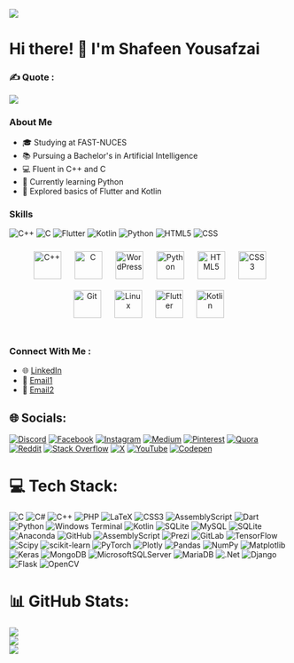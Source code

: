 ![](https://komarev.com/ghpvc/?username=shafeenyousafzaii&color=brightgreen)
# Hi there! 👋 I'm Shafeen Yousafzai

### ✍️ Quote : 
![](https://quotes-github-readme.vercel.app/api?type=horizontal&theme=radical)

### About Me
- 🎓 Studying at FAST-NUCES
- 📚 Pursuing a Bachelor's in  Artificial Intelligence
- 💻 Fluent in C++ and C
- 🐍 Currently learning Python
- 📱 Explored basics of Flutter and Kotlin

### Skills
![C++](https://img.shields.io/badge/C++-Expert-brightgreen)
![C](https://img.shields.io/badge/C-Expert-brightgreen)
![Flutter](https://img.shields.io/badge/Flutter-Basics-blueviolet)
![Kotlin](https://img.shields.io/badge/Kotlin-Basics-blueviolet)
![Python](https://img.shields.io/badge/Python-Learning-red)
![HTML5](https://img.shields.io/badge/HTML5-Learning-red)
![CSS](https://img.shields.io/badge/CSS-Learning-red)

<div align="center">  
<a href="https://getbootstrap.com/docs/3.4/javascript/" target="_blank"><img style="margin: 0px" src="https://profilinator.rishav.dev/skills-assets/bootstrap-plain.svg" alt="Bootstrap" height="0" /></a>  
<a href="https://www.cplusplus.com/" target="_blank"><img style="margin: 10px" src="https://profilinator.rishav.dev/skills-assets/cplusplus-original.svg" alt="C++" height="50" /></a>  
<a href="https://www.cprogramming.com/" target="_blank"><img style="margin: 10px" src="https://profilinator.rishav.dev/skills-assets/c-original.svg" alt="C" height="50" /></a>  
<a href="https://wordpress.com/" target="_blank"><img style="margin: 10px" src="https://profilinator.rishav.dev/skills-assets/wordpress.png" alt="WordPress" height="50" /></a>  
<a href="https://www.python.org/" target="_blank"><img style="margin: 10px" src="https://profilinator.rishav.dev/skills-assets/python-original.svg" alt="Python" height="50" /></a>  
<a href="https://en.wikipedia.org/wiki/HTML5" target="_blank"><img style="margin: 10px" src="https://profilinator.rishav.dev/skills-assets/html5-original-wordmark.svg" alt="HTML5" height="50" /></a>
<a href="https://www.w3schools.com/css/" target="_blank"><img style="margin: 10px" src="https://profilinator.rishav.dev/skills-assets/css3-original-wordmark.svg" alt="CSS3" height="50" /></a>  
<a href="https://github.com/" target="_blank"><img style="margin: 10px" src="https://profilinator.rishav.dev/skills-assets/git-scm-icon.svg" alt="Git" height="50" /></a>  
<a href="https://www.linux.org/" target="_blank"><img style="margin: 10px" src="https://profilinator.rishav.dev/skills-assets/linux-original.svg" alt="Linux" height="50" /></a>  
<a href="https://flutter.dev/" target="_blank"><img style="margin: 10px" src="https://profilinator.rishav.dev/skills-assets/flutterio-icon.svg" alt="Flutter" height="50" /></a>  
<a href="https://kotlinlang.org/" target="_blank"><img style="margin: 10px" src="https://profilinator.rishav.dev/skills-assets/kotlinlang-icon.svg" alt="Kotlin" height="50" /></a>  

<!-- <a href="https://www.linux.org/" target="_blank"><img style="margin: 10px" src="https://profilinator.rishav.dev/skills-assets/linux-original.svg" alt="Linux" height="50" /></a>  
 -->

</div>  
<br/> 

<div align="center">
</div>

### Connect With Me :

- 🌐 [LinkedIn](https://www.linkedin.com/in/muhammad-shafeen-130a232b2/)
- 📧 [Email1](p229278@pwr.nu.edu.pk )
- 📧 [Email2](shafeenyousafzai@gmail.com)
 
## 🌐 Socials:
[![Discord](https://img.shields.io/badge/Discord-%237289DA.svg?logo=discord&logoColor=white)](https://discord.gg/574326362370998306) [![Facebook](https://img.shields.io/badge/Facebook-%231877F2.svg?logo=Facebook&logoColor=white)](https://www.facebook.com/Paapeen/) [![Instagram](https://img.shields.io/badge/Instagram-%23E4405F.svg?logo=Instagram&logoColor=white)](https://instagram.com/shafeenyousafzai1._) [![Medium](https://img.shields.io/badge/Medium-12100E?logo=medium&logoColor=white)](https://medium.com/@shafeenyousafzai) [![Pinterest](https://img.shields.io/badge/Pinterest-%23E60023.svg?logo=Pinterest&logoColor=white)](https://www.pinterest.com/paapeen/) [![Quora](https://img.shields.io/badge/Quora-%23B92B27.svg?logo=Quora&logoColor=white)](https://www.quora.com/profile/Shafeen-YousafZai) [![Reddit](https://img.shields.io/badge/Reddit-%23FF4500.svg?logo=Reddit&logoColor=white)](https://reddit.com/user/shafeenyousafzaii) [![Stack Overflow](https://img.shields.io/badge/-Stackoverflow-FE7A16?logo=stack-overflow&logoColor=white)](https://stackoverflow.com/users/20737369/muhammad-shafeen) [![X](https://img.shields.io/badge/X-black.svg?logo=X&logoColor=white)](https://x.com/@muhammadshafeen) [![YouTube](https://img.shields.io/badge/YouTube-%23FF0000.svg?logo=YouTube&logoColor=white)](https://youtube.com/@@shafeenyousafzai8245) [![Codepen](https://img.shields.io/badge/Codepen-000000?style=for-the-badge&logo=codepen&logoColor=white)](https://codepen.io/@shafeenyousafzaii) 


# 💻 Tech Stack:
![C](https://img.shields.io/badge/c-%2300599C.svg?style=for-the-badge&logo=c&logoColor=white) ![C#](https://img.shields.io/badge/c%23-%23239120.svg?style=for-the-badge&logo=csharp&logoColor=white) ![C++](https://img.shields.io/badge/c++-%2300599C.svg?style=for-the-badge&logo=c%2B%2B&logoColor=white) ![PHP](https://img.shields.io/badge/php-%23777BB4.svg?style=for-the-badge&logo=php&logoColor=white) ![LaTeX](https://img.shields.io/badge/latex-%23008080.svg?style=for-the-badge&logo=latex&logoColor=white) ![CSS3](https://img.shields.io/badge/css3-%231572B6.svg?style=for-the-badge&logo=css3&logoColor=white) ![AssemblyScript](https://img.shields.io/badge/assembly%20script-%23000000.svg?style=for-the-badge&logo=assemblyscript&logoColor=white) ![Dart](https://img.shields.io/badge/dart-%230175C2.svg?style=for-the-badge&logo=dart&logoColor=white) ![Python](https://img.shields.io/badge/python-3670A0?style=for-the-badge&logo=python&logoColor=ffdd54) ![Windows Terminal](https://img.shields.io/badge/Windows%20Terminal-%234D4D4D.svg?style=for-the-badge&logo=windows-terminal&logoColor=white) ![Kotlin](https://img.shields.io/badge/kotlin-%237F52FF.svg?style=for-the-badge&logo=kotlin&logoColor=white) ![SQLite](https://img.shields.io/badge/sqlite-%2307405e.svg?style=for-the-badge&logo=sqlite&logoColor=white) ![MySQL](https://img.shields.io/badge/mysql-4479A1.svg?style=for-the-badge&logo=mysql&logoColor=white) ![SQLite](https://img.shields.io/badge/sqlite-%2307405e.svg?style=for-the-badge&logo=sqlite&logoColor=white) ![Anaconda](https://img.shields.io/badge/Anaconda-%2344A833.svg?style=for-the-badge&logo=anaconda&logoColor=white) ![GitHub](https://img.shields.io/badge/github-%23121011.svg?style=for-the-badge&logo=github&logoColor=white) ![AssemblyScript](https://img.shields.io/badge/assembly%20script-%23000000.svg?style=for-the-badge&logo=assemblyscript&logoColor=white) ![Prezi](https://img.shields.io/badge/Prezi-%23000000.svg?style=for-the-badge&logo=Prezi&logoColor=white) ![GitLab](https://img.shields.io/badge/gitlab-%23181717.svg?style=for-the-badge&logo=gitlab&logoColor=white) ![TensorFlow](https://img.shields.io/badge/TensorFlow-%23FF6F00.svg?style=for-the-badge&logo=TensorFlow&logoColor=white) ![Scipy](https://img.shields.io/badge/SciPy-%230C55A5.svg?style=for-the-badge&logo=scipy&logoColor=%white) ![scikit-learn](https://img.shields.io/badge/scikit--learn-%23F7931E.svg?style=for-the-badge&logo=scikit-learn&logoColor=white) ![PyTorch](https://img.shields.io/badge/PyTorch-%23EE4C2C.svg?style=for-the-badge&logo=PyTorch&logoColor=white) ![Plotly](https://img.shields.io/badge/Plotly-%233F4F75.svg?style=for-the-badge&logo=plotly&logoColor=white) ![Pandas](https://img.shields.io/badge/pandas-%23150458.svg?style=for-the-badge&logo=pandas&logoColor=white) ![NumPy](https://img.shields.io/badge/numpy-%23013243.svg?style=for-the-badge&logo=numpy&logoColor=white) ![Matplotlib](https://img.shields.io/badge/Matplotlib-%23ffffff.svg?style=for-the-badge&logo=Matplotlib&logoColor=black) ![Keras](https://img.shields.io/badge/Keras-%23D00000.svg?style=for-the-badge&logo=Keras&logoColor=white) ![MongoDB](https://img.shields.io/badge/MongoDB-%234ea94b.svg?style=for-the-badge&logo=mongodb&logoColor=white) ![MicrosoftSQLServer](https://img.shields.io/badge/Microsoft%20SQL%20Server-CC2927?style=for-the-badge&logo=microsoft%20sql%20server&logoColor=white) ![MariaDB](https://img.shields.io/badge/MariaDB-003545?style=for-the-badge&logo=mariadb&logoColor=white) ![.Net](https://img.shields.io/badge/.NET-5C2D91?style=for-the-badge&logo=.net&logoColor=white) ![Django](https://img.shields.io/badge/django-%23092E20.svg?style=for-the-badge&logo=django&logoColor=white) ![Flask](https://img.shields.io/badge/flask-%23000.svg?style=for-the-badge&logo=flask&logoColor=white) ![OpenCV](https://img.shields.io/badge/opencv-%23white.svg?style=for-the-badge&logo=opencv&logoColor=white)

# 📊 GitHub Stats:
![](https://github-readme-stats.vercel.app/api?username=@shafeenyousafzaii&theme=dark&hide_border=false&include_all_commits=true&count_private=true)<br/>
![](https://github-readme-streak-stats.herokuapp.com/?user=@shafeenyousafzaii&theme=dark&hide_border=false)<br/>
![](https://github-readme-stats.vercel.app/api/top-langs/?username=@shafeenyousafzaii&theme=dark&hide_border=false&include_all_commits=true&count_private=true&layout=compact)




